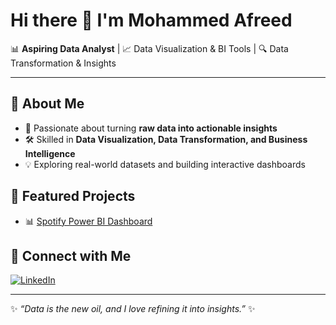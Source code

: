# Hi there 👋 I'm Mohammed Afreed  

📊 **Aspiring Data Analyst** | 📈 Data Visualization & BI Tools | 🔍 Data Transformation & Insights  

---

## 🚀 About Me
- 🎯 Passionate about turning **raw data into actionable insights**  
- 🛠 Skilled in **Data Visualization, Data Transformation, and Business Intelligence**  
- 💡 Exploring real-world datasets and building interactive dashboards  


## 📌 Featured Projects
- 📊 [Spotify Power BI Dashboard](https://github.com/Afreed08/Spotify-Dashboard)  


## 🔗 Connect with Me  
[![LinkedIn](https://img.shields.io/badge/LinkedIn-blue?style=for-the-badge&logo=linkedin)](https://www.linkedin.com/in/mohammed-afreed-14b90a33b/)  

---

✨ *“Data is the new oil, and I love refining it into insights.”* ✨
